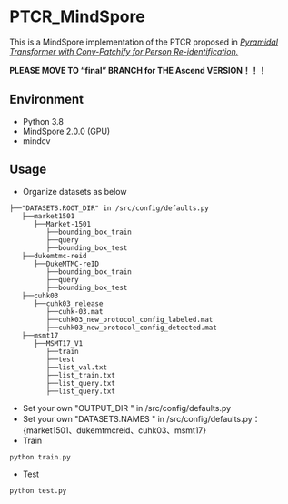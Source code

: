 # PTCR_MindSpore

This is a MindSpore implementation of the PTCR proposed in *[Pyramidal Transformer with Conv-Patchify for Person Re-identification.](https://dl.acm.org/doi/10.1145/3503161.3548770)*

**PLEASE MOVE TO “final” BRANCH for THE Ascend VERSION！！！**

##  Environment

- Python 3.8
- MindSpore 2.0.0 (GPU)
- mindcv

## Usage

- Organize datasets as below

```
├──"DATASETS.ROOT_DIR" in /src/config/defaults.py
   ├──market1501
      ├──Market-1501
         ├──bounding_box_train
         ├──query
         ├──bounding_box_test
   ├──dukemtmc-reid
      ├──DukeMTMC-reID
         ├──bounding_box_train
         ├──query
         ├──bounding_box_test
   ├──cuhk03
      ├──cuhk03_release
         ├──cuhk-03.mat
         ├──cuhk03_new_protocol_config_labeled.mat
         ├──cuhk03_new_protocol_config_detected.mat
   ├──msmt17
      ├──MSMT17_V1
         ├──train
         ├──test
         ├──list_val.txt
         ├──list_train.txt
         ├──list_query.txt
         ├──list_query.txt
```

- Set your own "OUTPUT_DIR " in /src/config/defaults.py
- Set your own "DATASETS.NAMES " in /src/config/defaults.py：{market1501、dukemtmcreid、cuhk03、msmt17}
- Train

```
python train.py
```

- Test

```
python test.py
```

